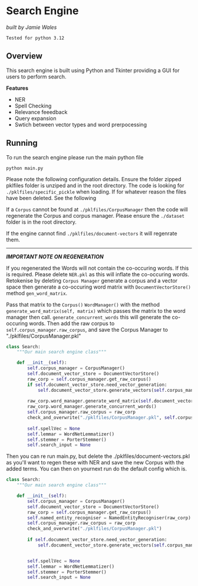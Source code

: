 # Search Engine
*built by Jamie Wales*

``Tested for python 3.12``


## Overview
This search engine is built using Python and Tkinter providing a GUI for users to perform search.

**Features**
- NER
- Spell Checking
- Relevance feeedback
- Query expansion
- Swtich between vector types and word prerpocessing



## Running

To run the search engine please run the main python file

```
python main.py
```
Please note the following configuration details. Ensure the folder zipped pklfiles folder is unziped and in the root directory.
The code is looking for `./pklfiles/specific_pickle` when loading. If for whatever reason the files have been deleted. See the following

If a `Corpus` cannot be found at `./pklfiles/CorpusManager` then the code will regenerate the Corpus and corpus manager. Please ensure the `./dataset` folder is in the root directory.

If the engine cannot find `./pklfiles/document-vectors` it will regenrate them.

***
***IMPORTANT NOTE ON REGENERATION***

If you regenerated the Words will not contain the co-occuring words. If this is required. Please  delete `NER.pkl` as this will inflate the co-occuring words. Retokenise by deleting `Corpus Manager` generate a corpus and a vector space then generate a co-occuring word matrix with `DocumentVectorStore()` method `gen_word_matrix`.


Pass that matrix to the `Corpus()` `WordManager()` with the method `generate_word_matrix(self, matrix)` which passes the matrix to the word manager then call. `generate_concurrent_words` this will generate the co-occuring words. Then add the raw corpus to `self.corpus_manager.raw_corpus`, and save the Corpus Manager to "./pklfiles/CorpusManager.pkl"
```python
class Search:
    """Our main search engine class"""

    def __init__(self):
        self.corpus_manager = CorpusManager()
        self.document_vector_store = DocumentVectorStore()
        raw_corp = self.corpus_manager.get_raw_corpus()
        if self.document_vector_store.need_vector_generation:
            self.document_vector_store.generate_vectors(self.corpus_manager.get_raw_corpus())
            
        raw_corp.word_manager.generate_word_matrix(self.document_vector_store.gen_word_matrix(raw_corp))
        raw_corp.word_manager.generate_concurrent_words()
        self.corpus_manager.raw_corpus = raw_corp
        check_and_overwrite("./pklfiles/CorpusManager.pkl", self.corpus_manager)
        
        self.spellVec = None
        self.lemmar = WordNetLemmatizer()
        self.stemmer = PorterStemmer()
        self.search_input = None
```

Then you can re run main.py, but delete the ./pklfiles/document-vectors.pkl as you'll want to regen these with NER and save the new Corpus with the added terms. You can then on yournext run do the default config which is.
```Python
class Search:
    """Our main search engine class"""

    def __init__(self):
        self.corpus_manager = CorpusManager()
        self.document_vector_store = DocumentVectorStore()
        raw_corp = self.corpus_manager.get_raw_corpus()
        self.named_entity_recogniser = NamedEntityRecogniser(raw_corp)
        self.corpus_manager.raw_corpus = raw_corp
        check_and_overwrite("./pklfiles/CorpusManager.pkl")
        
        if self.document_vector_store.need_vector_generation:
            self.document_vector_store.generate_vectors(self.corpus_manager.get_raw_corpus())


        self.spellVec = None
        self.lemmar = WordNetLemmatizer()
        self.stemmer = PorterStemmer()
        self.search_input = None

```